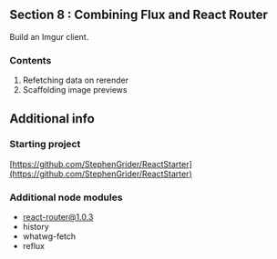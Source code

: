 ## Section 8 : Combining Flux and React Router

Build an Imgur client.

### Contents

1. Refetching data on rerender
2. Scaffolding image previews

## Additional info

### Starting project

[https://github.com/StephenGrider/ReactStarter](https://github.com/StephenGrider/ReactStarter)

### Additional node modules

- react-router@1.0.3
- history
- whatwg-fetch
- reflux
